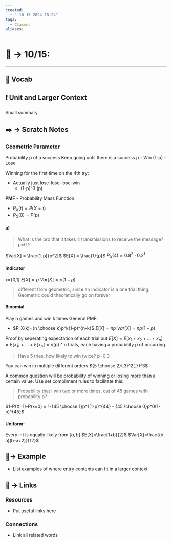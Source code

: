 ```yaml
---
created:
  - " 10-15-2024 15:24"
tags:
  - Classes
aliases:
---
```


# 📗 -> 10/15: 
---

## 🎤 Vocab


## ❗ Unit and Larger Context
Small summary

## ✒️ -> Scratch Notes
### Geometric Parameter
Probability p of a success
Keep going until there is a success
p - Win
(1-p) - Lose

Winning for the first time on the 4th try:
- Actually just lose-lose-lose-win
	- (1-p)^3 (p)

**PMF** - Probability Mass Function. 
- $P_X(t) = P(X=t)$
- $P_X(0) = P(p)$

#### a)
> What is the pro that it takes 4 transmissions to receive the message?
p=0.2

$Var[X] = \frac{1-p}{p^2}$
$E[X] = \frac{1}{p}$
$P_X(4)=0.8^3 \cdot 0.2^1$

#### Indicator
x={0,1}
$E[X]=p$
$Var[X]=p(1-p)$
> different from geometric, since an indicator is a one trial thing. Geometric could theoretically go on forever


#### Binomial
Play n games and win k times
General PMF:
- $P_X(k)={n \choose k}p^k(1-p)^{n-k}$
$E[X] = np$
$Var[X] = np(1-p)$

Proof by seperating expectation of each trial out
$E[X] = E[x_1+x_2+\dots+x_n]=E[x_1]+\dots+E[x_n] = n(p)$
^ n trials, each having a probability p of occurring


> Have 5 tries, how likely to win twice? p=0.3

You can win in multiple different orders 
${5 \choose 2}(.3)^2(.7)^3$

A common question will be probability of winning or losing more than a certain value. Use set compliment rules to facilitate this:
> Probability that I win two or more times, out of 45 games with probability p?

$1-P(X=1)-P(x=0) = 1-{45 \choose 1}p^1(1-p)^{44} - {45 \choose 0}p^0(1-p)^{45}$


#### Uniform:
Every int is equally likely from $[a,b]$
$E[X]=\frac{1+b}{2}$
$Var[X]=\frac{(b-a)(b-a+2)}{12}$


## 🧪-> Example
- List examples of where entry contents can fit in a larger context

## 🔗 -> Links
### Resources
- Put useful links here

### Connections
- Link all related words
